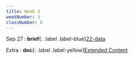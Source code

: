 ```yaml
---
title: Week 3
weekNumber: 3
classNumber: 6
---
```


Sep 27
  : **brief**{: .label .label-blue}[22-data](/ICS-23-Fall/assets/class6/22-slides/3-assembly-brief.pdf)

Extra
: **doc**{: .label .label-yellow}[Extended Content](https://docs.qq.com/sheet/DUndSVGtZU2dlZENu)